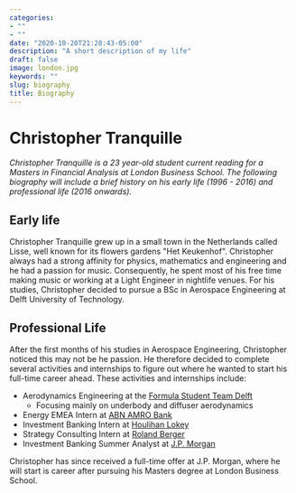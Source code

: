 ```yaml
---
categories:
- ""
- ""
date: "2020-10-20T21:28:43-05:00"
description: "A short description of my life"
draft: false
image: london.jpg
keywords: ""
slug: biography
title: Biography
---
```

# Christopher Tranquille

*Christopher Tranquille is a 23 year-old student current reading for a Masters in Financial Analysis at London Business School. The following biography will include a brief history on his early life (1996 - 2016) and professional life (2016 onwards).*

## Early life

Christopher Tranquille grew up in a small town in the Netherlands called Lisse, well known for its flowers gardens "Het Keukenhof". Christopher always had a strong affinity for physics, mathematics and engineering and he had a passion for music. Consequently, he spent most of his free time making music or working at a Light Engineer in nightlife venues. For his studies, Christopher decided to pursue a BSc in Aerospace Engineering at Delft University of Technology.  

## Professional Life

After the first months of his studies in Aerospace Engineering, Christopher noticed this may not be he passion. He therefore decided to complete several activities and internships to figure out where he wanted to start his full-time career ahead. These activities and internships include: 

* Aerodynamics Engineering at the [Formula Student Team Delft](https://fsteamdelft.nl)
  * Focusing mainly on underbody and diffuser aerodynamics
* Energy EMEA Intern at [ABN AMRO Bank](https://www.abnamro.com/nl/index.html) 
* Investment Banking Intern  at [Houlihan Lokey](https://hl.com/)
* Strategy Consulting Intern at [Roland Berger](http://rolandberger.com/)
* Investment Banking Summer Analyst at [J.P. Morgan](https://www.jpmorgan.com/)

Christopher has since received a full-time offer at J.P. Morgan, where he will start is career after pursuing his Masters degree at London Business School. 
 